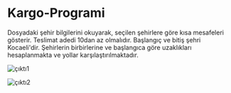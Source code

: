 # Kargo-Programi
Dosyadaki şehir bilgilerini okuyarak, seçilen şehirlere göre kısa mesafeleri gösterir.
Teslimat adedi 10dan az olmalıdır. Başlangıç ve bitiş şehri Kocaeli'dir. Şehirlerin birbirlerine ve başlangıca göre uzaklıkları hesaplanmakta ve yollar karşılaştırılmaktadır.



![çıktı1](https://user-images.githubusercontent.com/64642152/134238779-a3431f6e-e29c-4cd3-bb6d-3fc0e00fbb54.jpg)



![çıktı2](https://user-images.githubusercontent.com/64642152/134238797-d4dfdafc-77b5-4d47-911f-c214f479451e.jpg)

